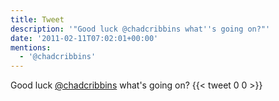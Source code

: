 ```yaml
---
title: Tweet
description: '"Good luck @chadcribbins what''s going on?"'
date: '2011-02-11T07:02:01+00:00'
mentions:
  - '@chadcribbins'
---
```

Good luck [@chadcribbins](https://twitter.com/@chadcribbins) what's going on?
      {{< tweet 0 0 >}}
    
